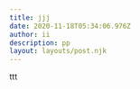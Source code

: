 ```yaml
---
title: jjj
date: 2020-11-18T05:34:06.976Z
author: ii
description: pp
layout: layouts/post.njk
---
```

ttt